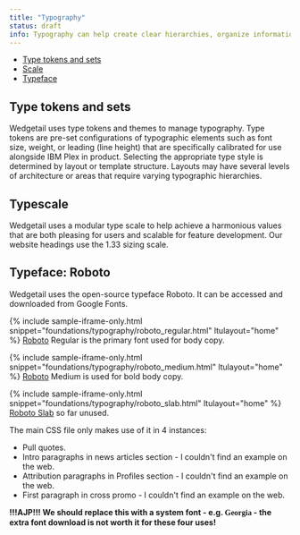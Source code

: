 ```yaml
---
title: "Typography"
status: draft
info: Typography can help create clear hierarchies, organize information, and guide users through a product or experience.
---
```


- [Type tokens and sets](#type-tokens-and-sets)
- [Scale](#typescale)
- [Typeface](#typeface)

## Type tokens and sets <a name="type-tokens-and-sets"></a>

Wedgetail uses type tokens and themes to manage typography. Type tokens are pre-set configurations of typographic elements such as font size, weight, or leading (line height) that are specifically calibrated for use alongside IBM Plex in product. Selecting the appropriate type style is determined by layout or template structure. Layouts may have several levels of architecture or areas that require varying typographic hierarchies.

## Typescale <a name="typescale"></a>

Wedgetail uses a modular type scale to help achieve a harmonious values that are both pleasing for users and scalable for feature development.
Our website headings use the 1.33 sizing scale.

## Typeface: Roboto <a name="typeface"></a>

Wedgetail uses the open-source typeface Roboto. It can be accessed and downloaded from Google Fonts.

<!-- {% include sample-iframe-only.html snippet="foundations/typography/roboto_light.html" ltulayout="home" %}
[Roboto](https://fonts.google.com/specimen/Roboto) Light is the primary font used for body copy. -->

{% include sample-iframe-only.html snippet="foundations/typography/roboto_regular.html" ltulayout="home" %}
[Roboto](https://fonts.google.com/specimen/Roboto) Regular is the primary font used for body copy.

{% include sample-iframe-only.html snippet="foundations/typography/roboto_medium.html" ltulayout="home" %}
[Roboto](https://fonts.google.com/specimen/Roboto) Medium is used for bold body copy.

{% include sample-iframe-only.html snippet="foundations/typography/roboto_slab.html" ltulayout="home" %}
[Roboto Slab](https://fonts.google.com/specimen/Roboto+Slab) so far unused.

The main CSS file only makes use of it in 4 instances:

* Pull quotes.
* Intro paragraphs in news articles section - I couldn't find an example on the web.
* Attribution paragraphs in Profiles section - I couldn't find an example on the web.
* First paragraph in cross promo  - I couldn't find an example on the web.

__!!!AJP!!! We should replace this with a system font - e.g. <span style="font-family: Georgia">Georgia</span> - the extra font download is not worth it for these four uses!__
